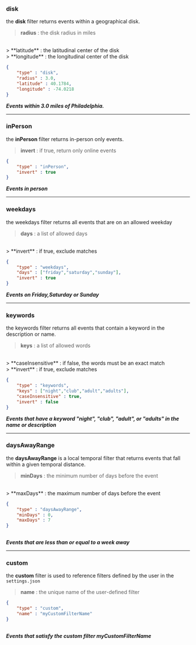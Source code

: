 ### disk

the  **disk** filter returns events within a  geographical disk.

> **radius**    : the disk radius in miles
<br>
> **latitude**  : the latitudinal center of the disk 
<br>
> **longitude** : the longitudinal center of the disk

```json
{
    "type" : "disk",
    "radius" : 3.0,
    "latitude" : 40.1784,
    "longitude" : -74.0218
}
```
***Events within 3.0  miles of  Philadelphia.***

---

### inPerson

the **inPerson** filter returns in-person only events.

> **invert**    : if true, return only  online events

```json
{
    "type" : "inPerson",
    "invert" : true
}
```

***Events in person***

---
### weekdays

the weekdays filter returns all events that are on an allowed weekday 

> **days**  : a list of allowed days
<br>
> **invert** : if true, exclude matches


```json
{
    "type" : "weekdays",
    "days" : ["friday","saturday","sunday"],
    "invert" : true
}
```

***Events on Friday,Saturday or Sunday***

---

### keywords

the keywords filter returns all events that contain a keyword in the
description or name.

> **keys**  : a list of allowed words
<br>
> **caseInsensitive** : if false, the words must be an exact match
<br>
> **invert** : if true, exclude matches

```json
{
    "type" : "keywords",
    "keys" : ["night","club","adult","adults"],
    "caseInsensitive" : true,
    "invert" : false
}
```
***Events that have a keyword "night", "club", "adult", or "adults" in the name or description***

---

### daysAwayRange

the **daysAwayRange** is a local temporal filter that returns events
that fall within a given temporal distance.

> **minDays**  : the minimum number of days before the event
<br>
> **maxDays** : the maximum number of days before the event

```json
{
    "type" : "daysAwayRange",
    "minDays" : 0,
    "maxDays" : 7
}
    
```
***Events that are less than or equal to a week away***

---

### custom

the **custom** filter is used to reference filters defined by the user in the `settings.json`

> **name** : the unique name of the user-defined filter

```json
{
    "type" : "custom",
    "name" : "myCustomFilterName"
}
    
```
***Events that satisfy the custom filter myCustomFilterName***


